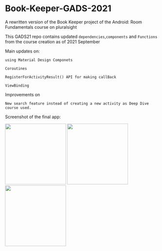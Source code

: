 # Book-Keeper-GADS-2021

A rewritten version of the Book Keeper project of the  Android: Room Fundamentals course on pluralsight

This GADS21 repo  contains updated ```dependencies```,```components``` and ```Functions``` from the course creation as of 2021 September

Main updates on:

    using Material Design Componets

    Coroutines

    RegisterForActivityResult() API for making callBack

    ViewBinding

Improvements on

    New search feature instead of creating a new activity as Deep Dive course used.

Screenshot of the final app:

<img src="drawable/book.png" width="200"/> <img src="drawable/custom.png" width="200"/> <img src="drawable/search.png" width="200"/>
    


